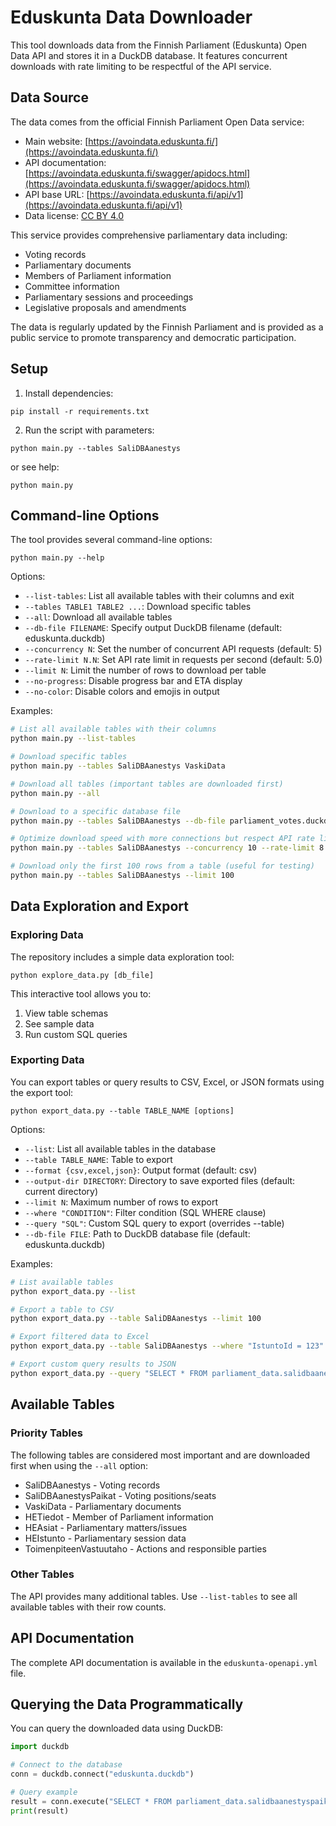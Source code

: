 # Eduskunta Data Downloader

This tool downloads data from the Finnish Parliament (Eduskunta) Open Data API and stores it in a DuckDB database. It features concurrent downloads with rate limiting to be respectful of the API service.

## Data Source

The data comes from the official Finnish Parliament Open Data service:
- Main website: [https://avoindata.eduskunta.fi/](https://avoindata.eduskunta.fi/)
- API documentation: [https://avoindata.eduskunta.fi/swagger/apidocs.html](https://avoindata.eduskunta.fi/swagger/apidocs.html)
- API base URL: [https://avoindata.eduskunta.fi/api/v1](https://avoindata.eduskunta.fi/api/v1)
- Data license: [CC BY 4.0](https://creativecommons.org/licenses/by/4.0/)

This service provides comprehensive parliamentary data including:
- Voting records
- Parliamentary documents
- Members of Parliament information
- Committee information
- Parliamentary sessions and proceedings
- Legislative proposals and amendments

The data is regularly updated by the Finnish Parliament and is provided as a public service to promote transparency and democratic participation.

## Setup

1. Install dependencies:
```
pip install -r requirements.txt
```

2. Run the script with parameters:
```
python main.py --tables SaliDBAanestys
```
or see help:
```
python main.py
```

## Command-line Options

The tool provides several command-line options:

```
python main.py --help
```

Options:
- `--list-tables`: List all available tables with their columns and exit
- `--tables TABLE1 TABLE2 ...`: Download specific tables
- `--all`: Download all available tables
- `--db-file FILENAME`: Specify output DuckDB filename (default: eduskunta.duckdb)
- `--concurrency N`: Set the number of concurrent API requests (default: 5)
- `--rate-limit N.N`: Set API rate limit in requests per second (default: 5.0)
- `--limit N`: Limit the number of rows to download per table
- `--no-progress`: Disable progress bar and ETA display
- `--no-color`: Disable colors and emojis in output

Examples:
```bash
# List all available tables with their columns
python main.py --list-tables

# Download specific tables
python main.py --tables SaliDBAanestys VaskiData

# Download all tables (important tables are downloaded first)
python main.py --all

# Download to a specific database file
python main.py --tables SaliDBAanestys --db-file parliament_votes.duckdb

# Optimize download speed with more connections but respect API rate limits
python main.py --tables SaliDBAanestys --concurrency 10 --rate-limit 8.0

# Download only the first 100 rows from a table (useful for testing)
python main.py --tables SaliDBAanestys --limit 100
```

## Data Exploration and Export

### Exploring Data

The repository includes a simple data exploration tool:

```
python explore_data.py [db_file]
```

This interactive tool allows you to:
1. View table schemas
2. See sample data
3. Run custom SQL queries

### Exporting Data

You can export tables or query results to CSV, Excel, or JSON formats using the export tool:

```
python export_data.py --table TABLE_NAME [options]
```

Options:
- `--list`: List all available tables in the database
- `--table TABLE_NAME`: Table to export
- `--format {csv,excel,json}`: Output format (default: csv)
- `--output-dir DIRECTORY`: Directory to save exported files (default: current directory)
- `--limit N`: Maximum number of rows to export
- `--where "CONDITION"`: Filter condition (SQL WHERE clause)
- `--query "SQL"`: Custom SQL query to export (overrides --table)
- `--db-file FILE`: Path to DuckDB database file (default: eduskunta.duckdb)

Examples:
```bash
# List available tables
python export_data.py --list

# Export a table to CSV
python export_data.py --table SaliDBAanestys --limit 100

# Export filtered data to Excel
python export_data.py --table SaliDBAanestys --where "IstuntoId = 123" --format excel

# Export custom query results to JSON
python export_data.py --query "SELECT * FROM parliament_data.salidbaanestyspaikat WHERE AanestysId = 1000" --format json
```

## Available Tables

### Priority Tables
The following tables are considered most important and are downloaded first when using the `--all` option:

- SaliDBAanestys - Voting records
- SaliDBAanestysPaikat - Voting positions/seats
- VaskiData - Parliamentary documents
- HETiedot - Member of Parliament information
- HEAsiat - Parliamentary matters/issues
- HEIstunto - Parliamentary session data
- ToimenpiteenVastuutaho - Actions and responsible parties

### Other Tables
The API provides many additional tables. Use `--list-tables` to see all available tables with their row counts.

## API Documentation

The complete API documentation is available in the `eduskunta-openapi.yml` file.

## Querying the Data Programmatically

You can query the downloaded data using DuckDB:

```python
import duckdb

# Connect to the database
conn = duckdb.connect("eduskunta.duckdb")

# Query example
result = conn.execute("SELECT * FROM parliament_data.salidbaanestyspaikat LIMIT 10").fetchall()
print(result)
```